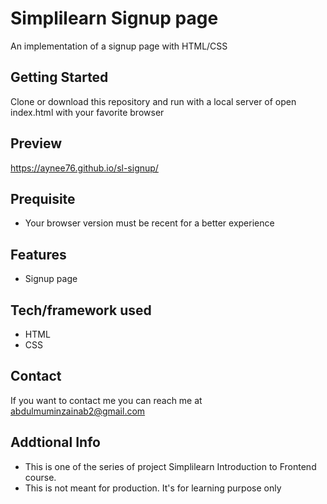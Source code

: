 # Simplilearn Signup page

An implementation of a signup page with HTML/CSS

## Getting Started

Clone or download this repository and run with a local server of open index.html with your favorite browser

## Preview

https://aynee76.github.io/sl-signup/

## Prequisite

- Your browser version must be recent for a better experience

## Features

- Signup page

## Tech/framework used

- HTML
- CSS

## Contact

If you want to contact me you can reach me at abdulmuminzainab2@gmail.com

## Addtional Info

- This is one of the series of project Simplilearn Introduction to Frontend course.
- This is not meant for production. It's for learning purpose only
